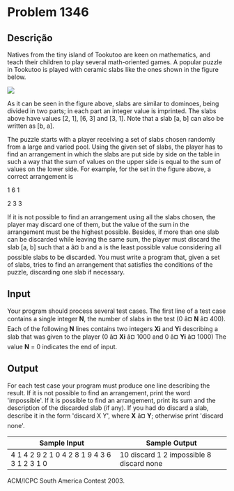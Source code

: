 # Problem 1346

Descrição
----------

Natives from the tiny island of Tookutoo are keen on mathematics, and teach their children to play several math-oriented games. A popular puzzle in Tookutoo is played with ceramic slabs like the ones shown in the figure below.

![](https://resources.beecrowd.com/gallery/images/novos/Child%20Play.png)

As it can be seen in the figure above, slabs are similar to dominoes, being divided in two parts; in each part an integer value is imprinted. The slabs above have values [2, 1], [6, 3] and [3, 1]. Note that a slab [a, b] can also be written as [b, a].

The puzzle starts with a player receiving a set of slabs chosen randomly from a large and varied pool. Using the given set of slabs, the player has to find an arrangement in which the slabs are put side by side on the table in such a way that the sum of values on the upper side is equal to the sum of values on the lower side. For example, for the set in the figure above, a correct arrangement is

1 6 1  

2 3 3

If it is not possible to find an arrangement using all the slabs chosen, the player may discard one of them, but the value of the sum in the arrangement must be the highest possible. Besides, if more than one slab can be discarded while leaving the same sum, the player must discard the slab [a, b] such that a â¤ b and a is the least possible value considering all possible slabs to be discarded. You must write a program that, given a set of slabs, tries to find an arrangement that satisfies the conditions of the puzzle, discarding one slab if necessary.

Input
-----

Your program should process several test cases. The first line of a test case contains a single integer **N**, the number of slabs in the test (0 â¤ **N** â¤ 400). Each of the following **N** lines contains two integers **Xi** and **Yi** describing a slab that was given to the player (0 â¤ **Xi** â¤ 1000 and 0 â¤ **Yi** â¤ 1000) The value **N** = 0 indicates the end of input.

Output
------

For each test case your program must produce one line describing the result. If it is not possible to find an arrangement, print the word 'impossible'. If it is possible to find an arrangement, print its sum and the description of the discarded slab (if any). If you had do discard a slab, describe it in the form 'discard X Y', where **X** â¤ **Y**; otherwise print 'discard none'.


| Sample Input | Sample Output |
| --- | --- |
| 4 1 4 2 9 2 1 0 4 2 8 1 9 4 3 6 3 1 2 3 1 0 | 10 discard 1 2 impossible 8 discard none |

ACM/ICPC South America Contest 2003.

